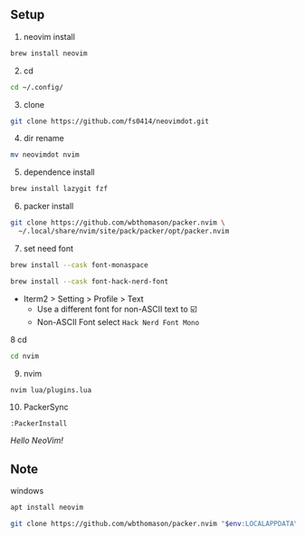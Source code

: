 ## Setup
1. neovim install
```bash
brew install neovim
```

2. cd
```bash
cd ~/.config/
```

3. clone
```bash
git clone https://github.com/fs0414/neovimdot.git
```

4. dir rename
```bash
mv neovimdot nvim
```

5. dependence install
```bash
brew install lazygit fzf
```

6. packer install
```bash
git clone https://github.com/wbthomason/packer.nvim \
  ~/.local/share/nvim/site/pack/packer/opt/packer.nvim
```

7. set need font
```bash
brew install --cask font-monaspace
```

```bash
brew install --cask font-hack-nerd-font
```

- Iterm2 > Setting > Profile > Text
  - Use a different font for non-ASCII text to ☑️
  - Non-ASCII Font select `Hack Nerd Font Mono`

8 cd
```bash
cd nvim
```

9. nvim
```bash
nvim lua/plugins.lua
```

10. PackerSync
```vim
:PackerInstall
```

*Hello NeoVim!*

## Note
windows
```bash
apt install neovim
```

```sh
git clone https://github.com/wbthomason/packer.nvim "$env:LOCALAPPDATA\nvim-data\site\pack\packer\start\packer.nvim"
```
